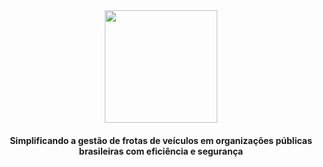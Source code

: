 <div align="center">
  <img src="https://github.com/user-attachments/assets/6f72195a-6b2a-4241-bc6f-b26e63bb6f7e" height="180" >
  <h4>Simplificando a gestão de frotas de veículos em organizações públicas brasileiras com eficiência e segurança</h4>
</div>
 
<!--
## Sumário
  <ul id="nav" >
    <li><a href="#problema">1. O Problema</a></li>
    <li><a href="#solucao">2. A Solução</a></li>
    <li><a href="#publico">3. Público Alvo</a></li>
    <li><a href="#video">4. Introdução a ferramenta</a></li>
    <li><a href="#equipe">5. Equipe</a></li>
  </ul>
 # FrotaPublica
Gestão de frotas de veículos em organizações públicas brasileiras.
-->
